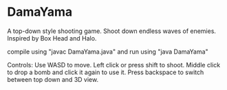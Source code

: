 # DamaYama
A top-down style shooting game. Shoot down endless waves of enemies. Inspired by Box Head and Halo.

compile using "javac DamaYama.java" and run using "java DamaYama"

Controls: Use WASD to move. Left click or press shift to shoot. Middle click to drop a bomb and click it again to use it. Press backspace to switch between top down and 3D view. 

